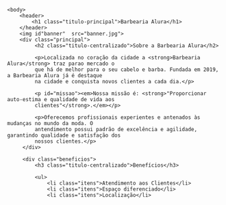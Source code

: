 <!DOCTYPE html>
<html  lang="pt-br">
    <head>
        <meta charset="UTF-8">
        <title>Barbearia Alura</title
        <link rel="stylesheet" href="style.css">
    </head>

    <body>
        <header>
            <h1 class="titulo-principal">Barbearia Alura</h1>        
        </header>
        <img id"banner"  src="banner.jpg">
        <div class="principal">
             <h2 class="titulo-centralizado">Sobre a Barbearia Alura</h2>

             <p>Localizada no coração da cidade a <strong>Barbearia Alura</strong> traz parao mercado o 
             que há de melhor para o seu cabelo e barba. Fundada em 2019,  a Barbearia Alura já é destaque 
             na cidade e conquista novos clientes a cada dia.</p>
             
             <p id="missao"><em>Nossa missão é: <strong>"Proporcionar auto-estima e qualidade de vida aos 
             clientes"</strong>.</em></p>

             <p>Oferecemos profissionais experientes e antenados às mudanças no mundo da moda. O
             antendimento possui padrão de excelência e agilidade, garantindo qualidade e satisfação dos 
             nossos clientes.</p>
         </div>

         <div class="beneficios">
             <h3 class="titulo-centralizado">Benefícios</h3>

             <ul>
                 <li class="itens">Atendimento aos Clientes</li>
                 <li class="itens">Espaço diferenciado</li>
                 <li class="itens">Localização</li>

             
          
